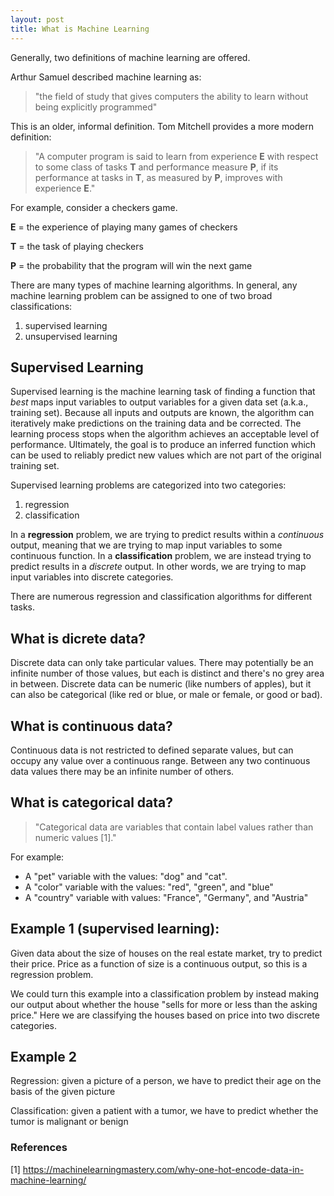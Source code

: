 ```yaml
---
layout: post
title: What is Machine Learning
---
```


Generally, two definitions of machine learning are offered. 

Arthur Samuel described machine learning as: 

>"the field of study that gives computers the ability to learn without being explicitly programmed" 

This is an older, informal definition. Tom Mitchell provides a more modern definition: 

>"A computer program is said to learn from experience **E** with respect to some class of tasks **T** and performance measure **P**, if its performance at tasks in **T**, as measured by **P**, improves with experience **E**."

For example, consider a checkers game.

**E** = the experience of playing many games of checkers

**T** = the task of playing checkers

**P** = the probability that the program will win the next game

There are many types of machine learning algorithms. In general, any machine learning problem can be assigned to one of two broad classifications:
1. supervised learning
2. unsupervised learning

## Supervised Learning

Supervised learning is the machine learning task of finding a function that _best_ maps input variables to output variables for a given data set (a.k.a., training set). Because all inputs and outputs are known, the algorithm can iteratively make predictions on the training data and be corrected. The learning process stops when the algorithm achieves an acceptable level of performance. Ultimately, the goal is to produce an inferred function which can be used to reliably predict new values which are not part of the original training set.

Supervised learning problems are categorized into two categories:
1. regression
2. classification 

In a **regression** problem, we are trying to predict results within a _continuous_ output, meaning that we are trying to map input variables to some continuous function. In a **classification** problem, we are instead trying to predict results in a _discrete_ output. In other words, we are trying to map input variables into discrete categories.

There are numerous regression and classification algorithms for different tasks.

## What is dicrete data?

Discrete data can only take particular values. There may potentially be an infinite number of those values, but each is distinct and there's no grey area in between. Discrete data can be numeric (like numbers of apples), but it can also be categorical (like red or blue, or male or female, or good or bad). 

## What is continuous data?

Continuous data is not restricted to defined separate values, but can occupy any value over a continuous range. Between any two continuous data values there may be an infinite number of others.

## What is categorical data?

> "Categorical data are variables that contain label values rather than numeric values [1]." 

For example:
* A "pet" variable with the values: "dog" and "cat".
* A "color" variable with the values: "red", "green", and "blue"
* A "country" variable with values: "France", "Germany", and "Austria"

## Example 1 (supervised learning):

Given data about the size of houses on the real estate market, try to predict their price. Price as a function of size is a continuous output, so this is a regression problem.

We could turn this example into a classification problem by instead making our output about whether the house "sells for more or less than the asking price." Here we are classifying the houses based on price into two discrete categories.

## Example 2

Regression: given a picture of a person, we have to predict their age on the basis of the given picture

Classification: given a patient with a tumor, we have to predict whether the tumor is malignant or benign

### References

[1] https://machinelearningmastery.com/why-one-hot-encode-data-in-machine-learning/
